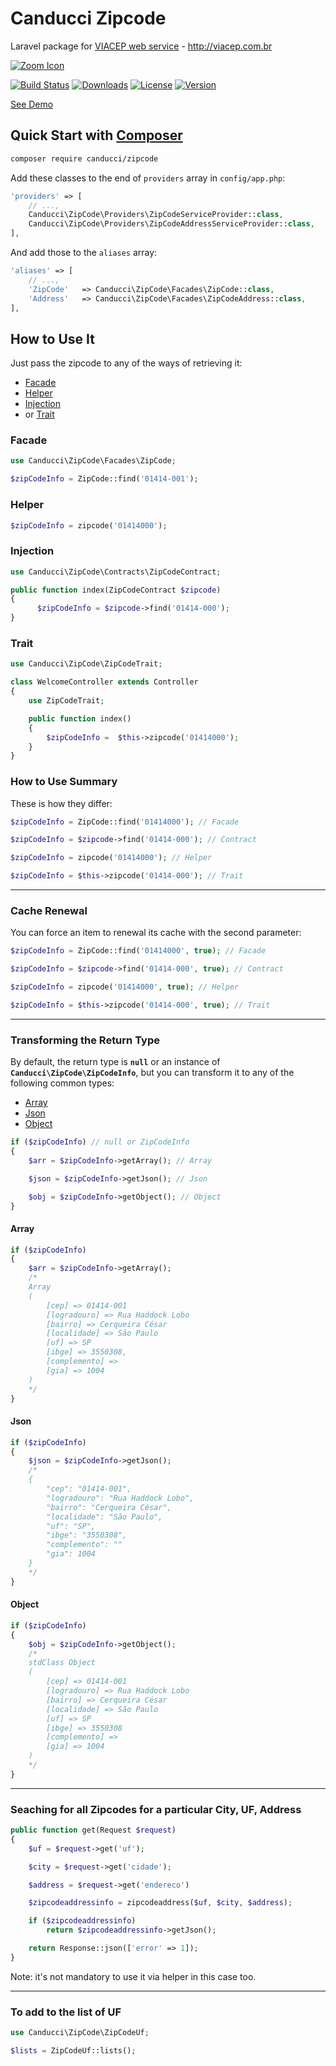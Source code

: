 # Canducci Zipcode

Laravel package for [VIACEP web service](http://viacep.com.br/) - http://viacep.com.br

[![Zoom Icon](http://i666.photobucket.com/albums/vv25/netdragoon/cep_zpsoqtae5hr.png)](https://packagist.org/packages/canducci/zipcode)

[![Build Status](https://travis-ci.org/netdragoon/zipcode.svg?branch=master)](https://travis-ci.org/netdragoon/zipcode)
[![Downloads](https://img.shields.io/packagist/dt/canducci/zipcode.svg?style=flat)](https://packagist.org/packages/canducci/zipcode)
[![License](https://img.shields.io/packagist/l/canducci/zipcode.svg)](https://packagist.org/packages/canducci/zipcode)
[![Version](https://img.shields.io/packagist/v/canducci/zipcode.svg?label=version)](https://packagist.org/packages/canducci/zipcode)

[See Demo](http://zipcodedemo.herokuapp.com/)

## Quick Start with  [Composer](https://getcomposer.org/)

```sh
composer require canducci/zipcode
```

Add these classes to the end of `providers` array in `config/app.php`:

```php
'providers' => [
    // ...,
    Canducci\ZipCode\Providers\ZipCodeServiceProvider::class,
    Canducci\ZipCode\Providers\ZipCodeAddressServiceProvider::class,
],
```

And add those to the `aliases` array:

```php
'aliases' => [
    // ...,
    'ZipCode'   => Canducci\ZipCode\Facades\ZipCode::class,
    'Address'   => Canducci\ZipCode\Facades\ZipCodeAddress::class,
],
```

## How to Use It

Just pass the zipcode to any of the ways of retrieving it:

* [Facade](#facade)
* [Helper](#helper)
* [Injection](#injection)
* or [Trait](#trait)

### Facade

```php
use Canducci\ZipCode\Facades\ZipCode;

$zipCodeInfo = ZipCode::find('01414-001');
```

### Helper

```php
$zipCodeInfo = zipcode('01414000');
```

### Injection

```php
use Canducci\ZipCode\Contracts\ZipCodeContract;

public function index(ZipCodeContract $zipcode)
{
      $zipCodeInfo = $zipcode->find('01414-000');
}
```

### Trait

```php
use Canducci\ZipCode\ZipCodeTrait;

class WelcomeController extends Controller
{
    use ZipCodeTrait;

    public function index()
    {
        $zipCodeInfo =	$this->zipcode('01414000');
    }
}
```

### How to Use Summary

These is how they differ:

```php
$zipCodeInfo = ZipCode::find('01414000'); // Facade

$zipCodeInfo = $zipcode->find('01414-000'); // Contract

$zipCodeInfo = zipcode('01414000'); // Helper

$zipCodeInfo = $this->zipcode('01414-000'); // Trait
```

---

### Cache Renewal

You can force an item to renewal its cache with the second parameter:

```php
$zipCodeInfo = ZipCode::find('01414000', true); // Facade

$zipCodeInfo = $zipcode->find('01414-000', true); // Contract

$zipCodeInfo = zipcode('01414000', true); // Helper

$zipCodeInfo = $this->zipcode('01414-000', true); // Trait
```

---

### Transforming the Return Type

By default, the return type is **`null`** or an instance of **`Canducci\ZipCode\ZipCodeInfo`**, but you can transform it to any of the following common types:

* [Array](#array)
* [Json](#json)
* [Object](#object)

```php
if ($zipCodeInfo) // null or ZipCodeInfo
{
    $arr = $zipCodeInfo->getArray(); // Array

    $json = $zipCodeInfo->getJson(); // Json

    $obj = $zipCodeInfo->getObject(); // Object
}
```

#### Array

```php
if ($zipCodeInfo)
{
    $arr = $zipCodeInfo->getArray();
    /*
    Array
    (
        [cep] => 01414-001
        [logradouro] => Rua Haddock Lobo
        [bairro] => Cerqueira César
        [localidade] => São Paulo
        [uf] => SP
        [ibge] => 3550308,
        [complemento] =>
        [gia] => 1004
    )
    */
}
```

#### Json

```php
if ($zipCodeInfo)
{
    $json = $zipCodeInfo->getJson();
    /*
    {
        "cep": "01414-001",
        "logradouro": "Rua Haddock Lobo",
        "bairro": "Cerqueira César",
        "localidade": "São Paulo",
        "uf": "SP",
        "ibge": "3550308",
        "complemento": ""
        "gia": 1004
    }
    */
}
```

#### Object

```php
if ($zipCodeInfo)
{
    $obj = $zipCodeInfo->getObject();
    /*
    stdClass Object
    (
        [cep] => 01414-001
        [logradouro] => Rua Haddock Lobo
        [bairro] => Cerqueira César
        [localidade] => São Paulo
        [uf] => SP
        [ibge] => 3550308
        [complemento] =>
        [gia] => 1004
    )
    */
}
```

---

### Seaching for all Zipcodes for a particular City, UF, Address

```php
public function get(Request $request)
{
    $uf = $request->get('uf');

    $city = $request->get('cidade');

    $address = $request->get('endereco')

    $zipcodeaddressinfo = zipcodeaddress($uf, $city, $address);

    if ($zipcodeaddressinfo)
        return $zipcodeaddressinfo->getJson();

    return Response::json(['error' => 1]);
}
```

Note: it's not mandatory to use it via helper in this case too.

---

### To add to the list of UF

```php
use Canducci\ZipCode\ZipCodeUf;

$lists = ZipCodeUf::lists();
```
